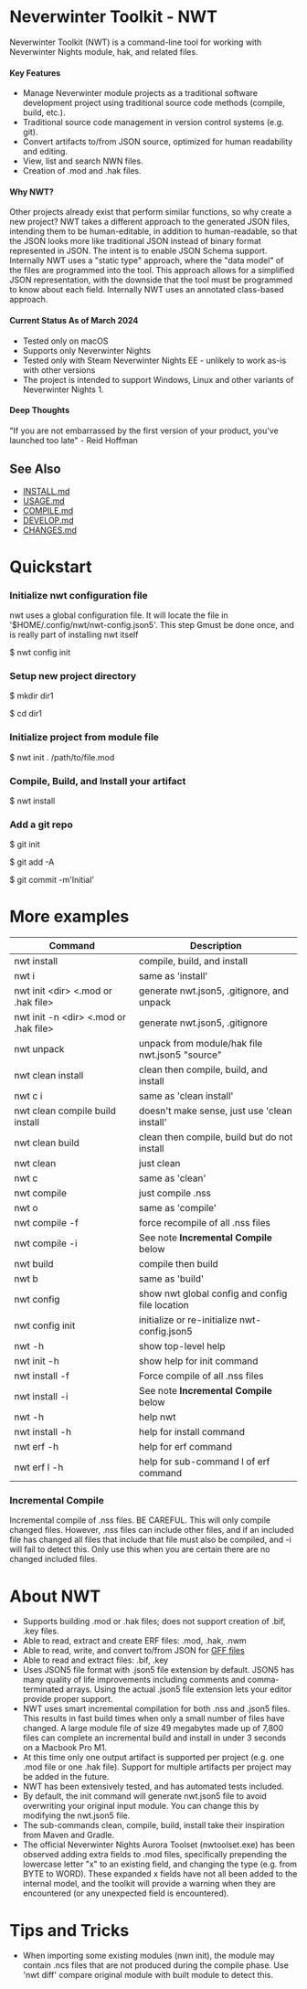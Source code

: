 # Neverwinter Toolkit - NWT
Neverwinter Toolkit (NWT) is a command-line tool for working with Neverwinter Nights module, hak, and related files.

#### Key Features
* Manage Neverwinter module projects as a traditional software development project using traditional source code methods (compile, build, etc.).
* Traditional source code management in version control systems (e.g. git).
* Convert artifacts to/from JSON source, optimized for human readability and editing.
* View, list and search NWN files.
* Creation of .mod and .hak files.

#### Why NWT?
Other projects already exist that perform similar functions, so why create a new project?   NWT takes a different approach to the generated JSON files, intending them to be human-editable, in addition to human-readable, so that the JSON looks more like traditional JSON instead of binary format represented in JSON.  The intent is to enable JSON Schema support.  Internally NWT uses a "static type" approach, where the "data model" of the files are programmed into the tool.   This approach allows for a simplified JSON representation, with the downside that the tool must be programmed to know about each field.  Internally NWT uses an annotated class-based approach.

#### Current Status As of March 2024
* Tested only on macOS
* Supports only Neverwinter Nights
* Tested only with Steam Neverwinter Nights EE - unlikely to work as-is with other versions
* The project is intended to support Windows, Linux and other variants of Neverwinter Nights 1.

#### Deep Thoughts
"If you are not embarrassed by the first version of your product, you've launched too late" - Reid Hoffman

## See Also
* [INSTALL.md](INSTALL.md)
* [USAGE.md](USAGE.md)
* [COMPILE.md](COMPILE.md)
* [DEVELOP.md](DEVELOP.md)
* [CHANGES.md](CHANGES.md)

# Quickstart

### Initialize nwt configuration file
nwt uses a global configuration file.   It will locate the file in '$HOME/.config/nwt/nwt-config.json5'. This step Gmust be done once, and is really part of installing nwt itself

$ nwt config init

### Setup new project directory
$ mkdir dir1 

$ cd dir1

### Initialize project from module file
$ nwt init . /path/to/file.mod

### Compile, Build, and Install your artifact
$ nwt install

### Add a git repo
$ git init 

$ git add -A

$ git commit -m'Initial'

# More examples
| Command                                           | Description                                     |
|---------------------------------------------------|-------------------------------------------------|
| nwt install                                       | compile, build, and install                     |
| nwt i                                             | same as 'install'                               |
| nwt init &lt;dir&gt; &lt;.mod or .hak file&gt;    | generate nwt.json5, .gitignore, and unpack      |
| nwt init -n &lt;dir&gt; &lt;.mod or .hak file&gt; | generate nwt.json5, .gitignore                  |
| nwt unpack                                        | unpack from module/hak file nwt.json5 "source"  |
| nwt clean install                                 | clean then compile, build, and install          |
| nwt c i                                           | same as 'clean install'                         |
| nwt clean compile build install                   | doesn't make sense, just use 'clean install'    |
| nwt clean build                                   | clean then compile, build but do not install    |
| nwt clean                                         | just clean                                      |
| nwt c                                             | same as 'clean'                                 |
| nwt compile                                       | just compile .nss                               |
| nwt o                                             | same as 'compile'                               |
| nwt compile -f                                    | force recompile of all .nss files               |
| nwt compile -i                                    | See note **Incremental Compile** below          |
| nwt build                                         | compile then build                              |
| nwt b                                             | same as 'build'                                 |
| nwt config                                        | show nwt global config and config file location |
| nwt config init                                   | initialize or re-initialize nwt-config.json5    |
| nwt -h                                            | show top-level help                             |
| nwt init -h                                       | show help for init command                      |
| nwt install -f                                    | Force compile of all .nss files                 |
| nwt install -i                                    | See note **Incremental Compile** below          |
| nwt -h                                            | help nwt                                        |
| nwt install -h                                    | help for install command                        |
| nwt erf -h                                        | help for erf command                            |
| nwt erf l -h                                      | help for sub-command l of erf command           |

### Incremental Compile
Incremental compile of .nss files.  BE CAREFUL.  This will only compile changed files.  However, .nss files can include other files, and if an included file has changed all files that include that file must also be compiled, and -i will fail to detect this.  Only use this when you are certain there are no changed included files.

# About NWT
* Supports building .mod or .hak files; does not support creation of .bif, .key files.
* Able to read, extract and create ERF files: .mod, .hak, .nwm
* Able to read, write, and convert to/from JSON for [GFF files](USAGE.md#gff-file-types)
* Able to read and extract files: .bif, .key
* Uses JSON5 file format with .json5 file extension by default.   JSON5 has many quality of life improvements including comments and comma-terminated arrays.  Using the actual .json5 file extension lets your editor provide proper support.
* NWT uses smart incremental compilation for both .nss and .json5 files.   This results in fast build times when only a small number of files have changed.  A large module file of size 49 megabytes made up of 7,800 files can complete an incremental build and install in under 3 seconds on a Macbook Pro M1.
* At this time only one output artifact is supported per project (e.g. one .mod file or one .hak file).   Support for multiple artifacts per project may be added in the future.
* NWT has been extensively tested, and has automated tests included.
* By default, the init command will generate nwt.json5 file to avoid overwriting your original input module.  You can change this by modifying the nwt.json5 file.
* The sub-commands clean, compile, build, install take their inspiration from Maven and Gradle.
* The official Neverwinter Nights Aurora Toolset (nwtoolset.exe) has been observed adding extra fields to .mod files, specifically prepending the lowercase letter "x" to an existing field, and changing the type (e.g. from BYTE to WORD).  These expanded x fields have not all been added to the internal model, and the toolkit will provide a warning when they are encountered (or any unexpected field is encountered).


# Tips and Tricks
* When importing some existing modules (nwn init), the module may contain .ncs files that are not produced during the compile phase.  Use 'nwt diff' compare original module with built module to detect this.

